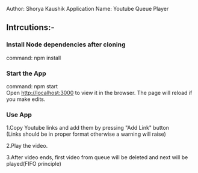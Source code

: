 Author: Shorya Kaushik
Application Name: Youtube Queue Player

## Intrcutions:-

### Install Node dependencies after cloning
command: npm install

### Start the App
command: npm start<br />
Open [http://localhost:3000](http://localhost:3000) to view it in the browser.
The page will reload if you make edits.<br />

### Use App

1.Copy Youtube links and add them by pressing "Add Link" button<br />
(Links should be in proper format otherwise a warning will raise)

2.Play the video.

3.After video ends, first video from queue will be deleted and next will be played(FIFO principle)

